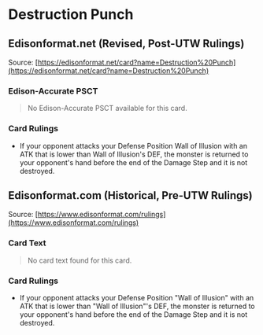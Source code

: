 # Destruction Punch

## Edisonformat.net (Revised, Post-UTW Rulings)

Source: [https://edisonformat.net/card?name=Destruction%20Punch](https://edisonformat.net/card?name=Destruction%20Punch)

### Edison-Accurate PSCT

> No Edison-Accurate PSCT available for this card.

### Card Rulings

*   If your opponent attacks your Defense Position Wall of Illusion with an ATK that is lower than Wall of Illusion's DEF, the monster is returned to your opponent's hand before the end of the Damage Step and it is not destroyed.


## Edisonformat.com (Historical, Pre-UTW Rulings)

Source: [https://www.edisonformat.com/rulings](https://www.edisonformat.com/rulings)

### Card Text

> No card text found for this card.

### Card Rulings

*   If your opponent attacks your Defense Position "Wall of Illusion" with an ATK that is lower than "Wall of Illusion"'s DEF, the monster is returned to your opponent's hand before the end of the Damage Step and it is not destroyed.


